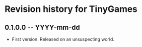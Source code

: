 # Revision history for TinyGames

## 0.1.0.0 -- YYYY-mm-dd

* First version. Released on an unsuspecting world.
